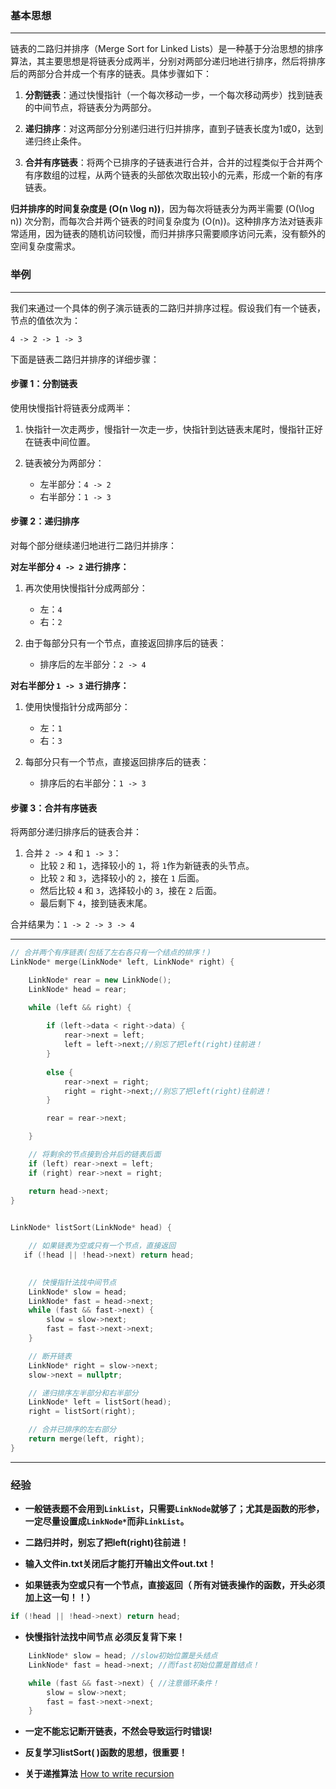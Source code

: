
### 基本思想
---
链表的二路归并排序（Merge Sort for Linked Lists）是一种基于分治思想的排序算法，其主要思想是将链表分成两半，分别对两部分递归地进行排序，然后将排序后的两部分合并成一个有序的链表。具体步骤如下：

1. **分割链表**：通过快慢指针（一个每次移动一步，一个每次移动两步）找到链表的中间节点，将链表分为两部分。
   
2. **递归排序**：对这两部分分别递归进行归并排序，直到子链表长度为1或0，达到递归终止条件。

3. **合并有序链表**：将两个已排序的子链表进行合并，合并的过程类似于合并两个有序数组的过程，从两个链表的头部依次取出较小的元素，形成一个新的有序链表。

**归并排序的时间复杂度是 \(O(n \log n)\)**，因为每次将链表分为两半需要 \(O(\log n)\) 次分割，而每次合并两个链表的时间复杂度为 \(O(n)\)。这种排序方法对链表非常适用，因为链表的随机访问较慢，而归并排序只需要顺序访问元素，没有额外的空间复杂度需求。


### 举例
---
我们来通过一个具体的例子演示链表的二路归并排序过程。假设我们有一个链表，节点的值依次为：

`4 -> 2 -> 1 -> 3`

下面是链表二路归并排序的详细步骤：

#### 步骤 1：分割链表

使用快慢指针将链表分成两半：

1. 快指针一次走两步，慢指针一次走一步，快指针到达链表末尾时，慢指针正好在链表中间位置。
   
2. 链表被分为两部分：
   - 左半部分：`4 -> 2`
   - 右半部分：`1 -> 3`

#### 步骤 2：递归排序

对每个部分继续递归地进行二路归并排序：

**对左半部分 `4 -> 2` 进行排序：**

1. 再次使用快慢指针分成两部分：
   - 左：`4`
   - 右：`2`
   
2. 由于每部分只有一个节点，直接返回排序后的链表：
   - 排序后的左半部分：`2 -> 4`

**对右半部分 `1 -> 3` 进行排序：**

1. 使用快慢指针分成两部分：
   - 左：`1`
   - 右：`3`
   
2. 每部分只有一个节点，直接返回排序后的链表：
   - 排序后的右半部分：`1 -> 3`

#### 步骤 3：合并有序链表

将两部分递归排序后的链表合并：

1. 合并 `2 -> 4` 和 `1 -> 3`：
   - 比较 `2` 和 `1`，选择较小的 `1`，将 `1`作为新链表的头节点。
   - 比较 `2` 和 `3`，选择较小的 `2`，接在 `1` 后面。
   - 然后比较 `4` 和 `3`，选择较小的 `3`，接在 `2` 后面。
   - 最后剩下 `4`，接到链表末尾。
   
合并结果为：`1 -> 2 -> 3 -> 4`


---

```cpp
// 合并两个有序链表(包括了左右各只有一个结点的排序！)
LinkNode* merge(LinkNode* left, LinkNode* right) {

    LinkNode* rear = new LinkNode();
    LinkNode* head = rear;

    while (left && right) {
        
        if (left->data < right->data) {
            rear->next = left;
            left = left->next;//别忘了把left(right)往前进！
        } 
        
        else {
            rear->next = right;
            right = right->next;//别忘了把left(right)往前进！
        }

        rear = rear->next;

    }

    // 将剩余的节点接到合并后的链表后面
    if (left) rear->next = left;
    if (right) rear->next = right;

    return head->next;
}
  

LinkNode* listSort(LinkNode* head) {

    // 如果链表为空或只有一个节点，直接返回
   if (!head || !head->next) return head;

  
    // 快慢指针法找中间节点
    LinkNode* slow = head;
    LinkNode* fast = head->next;
    while (fast && fast->next) {
        slow = slow->next;
        fast = fast->next->next;
    }

    // 断开链表
    LinkNode* right = slow->next;
    slow->next = nullptr;

    // 递归排序左半部分和右半部分
    LinkNode* left = listSort(head);
    right = listSort(right);

    // 合并已排序的左右部分
    return merge(left, right);
}
```

---
### 经验

- **一般链表题不会用到`LinkList`，只需要`LinkNode`就够了；尤其是函数的形参，一定尽量设置成`LinkNode*`而非`LinkList`。**
	
- **二路归并时，别忘了把left(right)往前进！** 
	
-  **输入文件in.txt关闭后才能打开输出文件out.txt！**
	
-  **如果链表为空或只有一个节点，直接返回（ 所有对链表操作的函数，开头必须加上这一句！！）**
```cpp
if (!head || !head->next) return head;
```
	
- **快慢指针法找中间节点 必须反复背下来！** 
```cpp
    LinkNode* slow = head; //slow初始位置是头结点
    LinkNode* fast = head->next; //而fast初始位置是首结点！

    while (fast && fast->next) { //注意循环条件！
        slow = slow->next;
        fast = fast->next->next;
    }
```
	
-  **一定不能忘记断开链表，不然会导致运行时错误!** 
	
- **反复学习listSort( )函数的思想，很重要！**  
	
- **关于递推算法** [How to write recursion](obsidian://open?vault=Obsidian%20Vault&file=%E7%AE%97%E6%B3%95%E9%A2%98%2F%E6%80%8E%E6%A0%B7%E5%86%99%E9%80%92%E5%BD%92%E7%AE%97%E6%B3%95)
 